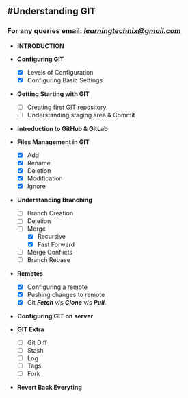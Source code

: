 #Understanding GIT
-----------------------
### For any queries email: *learningtechnix@gmail.com*

* **INTRODUCTION**

* **Configuring GIT**
    - [x] Levels of Configuration
    - [x] Configuring Basic Settings

* **Getting Starting with GIT**
    - [ ] Creating first GIT repository.
    - [ ] Understanding staging area & Commit

* **Introduction to GitHub & GitLab**

* **Files Management in GIT**
    - [x] Add
    - [x] Rename
    - [x] Deletion
    - [x] Modification
    - [x] Ignore
    
* **Understanding Branching**
    - [ ] Branch Creation
    - [ ] Deletion
    - [ ] Merge
      - [x] Recursive
      - [x] Fast Forward
    - [ ] Merge Conflicts
    - [ ] Branch Rebase
    
* **Remotes**
    - [x] Configuring a remote
    - [x] Pushing changes to remote
    - [x] Git ***Fetch*** v/s ***Clone*** v/s ***Pull***.
    
* **Configuring GIT on server** 

* **GIT Extra**
    - [ ] Git Diff
    - [ ] Stash
    - [ ] Log
    - [ ] Tags
    - [ ] Fork
       
* **Revert Back Everyting**
